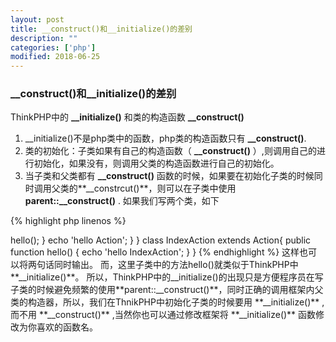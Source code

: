 ```yaml
---
layout: post
title: __construct()和__initialize()的差别
description: ""
categories: ['php']
modified: 2018-06-25
---
```


### __construct()和__initialize()的差别
ThinkPHP中的 **__initialize()** 和类的构造函数 **__construct()**

1. __initialize()不是php类中的函数，php类的构造函数只有 **__construct()**.
1. 类的初始化：子类如果有自己的构造函数（ **__construct()** ）,则调用自己的进行初始化，如果没有，则调用父类的构造函数进行自己的初始化。
1. 当子类和父类都有 **__construct()** 函数的时候，如果要在初始化子类的时候同时调用父类的**__constrcut()**，则可以在子类中使用 **parent::__construct()** .
如果我们写两个类，如下

{% highlight php linenos %}
<?
    class Action{
        public function __construct()
        {
            echo 'hello Action';
        }
    }
    class IndexAction extends Action{
        public function __construct()
        {
            echo 'hello IndexAction';
        }
    }
    $test = new IndexAction;
    //output --- hello IndexAction
{% endhighlight %}

很明显初始化子类IndexAction的时候会调用自己的构造器，所以输出是'hello IndexAction'。
但是将子类修改为

{% highlight php linenos %}
<?
    class IndexAction extends Action{
        public function __initialize()
        {
            echo 'hello IndexAction';
        }
    }
{% endhighlight %}

那么输出的是'hello Action'。因为子类IndexAction没有自己的构造器。
如果我想在初始化子类的时候，同时调用父类的构造器呢?

{% highlight php linenos %}
<?
    class IndexAction extends Action{
        public function __construct()
        {
            parent::__construct();
            echo 'hello IndexAction';
        }
    }
{% endhighlight %}

这样就可以将两句话同时输出。
当然还有一种办法就是在父类中调用子类的方法。

{% highlight php linenos %}
<?
    class Action{
        public function __construct()
        {
            if(method_exists($this,'hello'))
            {
                $this -> hello();
            }
            echo 'hello Action';
        }
    }
    class IndexAction extends Action{
        public function hello()
        {
            echo 'hello IndexAction';
        }
    }
{% endhighlight %}

这样也可以将两句话同时输出。

而，这里子类中的方法hello()就类似于ThinkPHP中 **__initialize()**。

所以，ThinkPHP中的__initialize()的出现只是方便程序员在写子类的时候避免频繁的使用**parent::__construct()**，同时正确的调用框架内父类的构造器，所以，我们在ThnikPHP中初始化子类的时候要用 **__initialize()** ,而不用 **__construct()** ,当然你也可以通过修改框架将 **__initialize()** 函数修改为你喜欢的函数名。 